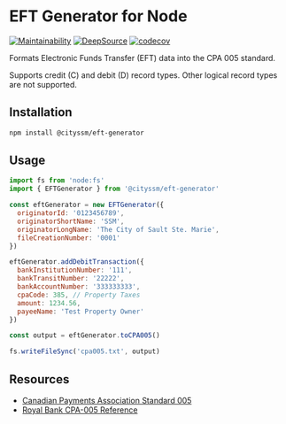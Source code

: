 # EFT Generator for Node

[![Maintainability](https://api.codeclimate.com/v1/badges/b0fcaa947fb6dee89832/maintainability)](https://codeclimate.com/github/cityssm/node-eft-generator/maintainability)
[![DeepSource](https://app.deepsource.com/gh/cityssm/node-eft-generator.svg/?label=active+issues&show_trend=true&token=cznyFIk-aMahhJdonnA8yjqZ)](https://app.deepsource.com/gh/cityssm/node-eft-generator/?ref=repository-badge)
[![codecov](https://codecov.io/gh/cityssm/node-eft-generator/graph/badge.svg?token=JLS2JHUC4O)](https://codecov.io/gh/cityssm/node-eft-generator)

Formats Electronic Funds Transfer (EFT) data into the CPA 005 standard.

Supports credit (C) and debit (D) record types.
Other logical record types are not supported.

## Installation

```sh
npm install @cityssm/eft-generator
```

## Usage

```javascript
import fs from 'node:fs'
import { EFTGenerator } from '@cityssm/eft-generator'

const eftGenerator = new EFTGenerator({
  originatorId: '0123456789',
  originatorShortName: 'SSM',
  originatorLongName: 'The City of Sault Ste. Marie',
  fileCreationNumber: '0001'
})

eftGenerator.addDebitTransaction({
  bankInstitutionNumber: '111',
  bankTransitNumber: '22222',
  bankAccountNumber: '333333333',
  cpaCode: 385, // Property Taxes
  amount: 1234.56,
  payeeName: 'Test Property Owner'
})

const output = eftGenerator.toCPA005()

fs.writeFileSync('cpa005.txt', output)
```

## Resources

- [Canadian Payments Association Standard 005](https://www.payments.ca/sites/default/files/standard005eng.pdf)
- [Royal Bank CPA-005 Reference](https://www.rbcroyalbank.com/ach/file-451771.pdf)
